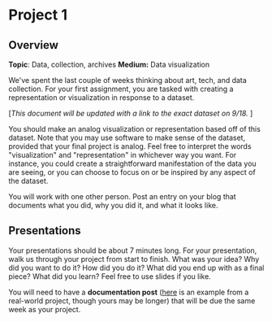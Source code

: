 # Project 1 

## Overview

**Topic**: Data, collection, archives 
**Medium:** Data visualization 

We've spent the last couple of weeks thinking about art, tech, and data collection. For your first assignment, you are tasked with creating a representation or visualization in response to a dataset. 

[*This document will be updated with a link to the exact dataset on 9/18.*  ]

You should make an analog visualization or representation based off of this dataset.  Note that you may use software to make sense of the dataset, provided that your final project is analog. Feel free to interpret the words "visualization" and "representation" in whichever way you want. For instance, you could create a straightforward manifestation of the data you are seeing, or you can choose to focus on or be inspired by any aspect of the dataset. 

You will work with one other person. Post an entry on your blog that documents what you did, why you did it, and what it looks like. 

## Presentations

Your presentations should be about 7 minutes long.  For your presentation, walk us through your project from start to finish. What was your idea? Why did you want to do it? How did you do it? What did you end up with as a final piece? What did you learn? Feel free to use slides if you like. 

You will need to have a **documentation post** ([here](http://jillhubley.com/blog/nyctrees) is an example from a real-world project, though yours may be longer) that will be due the same week as your project. 

